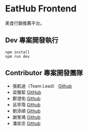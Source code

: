 # EatHub Frontend

美食行銷推薦平台。

## Dev 專案開發執行

```
npm install
npm run dev
```

## Contributor 專案開發團隊

- 張凱迪（Team Lead） [Github](https://github.com/kdchang)
- 梁雅絜 [GitHub](https://github.com/comea22)
- 鄭澄佑 [Github](https://github.com/trigunbob123)
- 呂亭霈 [Github](https://github.com/Ting-gif)
- 劉添順 [Github](https://github.com/skysoon1406)
- 謝旻澔 [Github](https://github.com/qWer79790922)
- 潘奕丞 [Github](https://github.com/s30175175)
